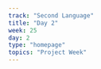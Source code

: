 ```yaml
---
track: "Second Language"
title: "Day 2"
week: 25
day: 2
type: "homepage"
topics: "Project Week"
---
```

